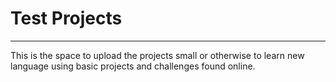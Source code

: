 # Test Projects
<hr />

This is the space to upload the projects small or otherwise to learn new language using basic projects and challenges found online.
